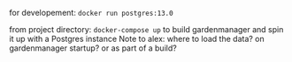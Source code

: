 for developement:
    `docker run postgres:13.0`
    

from project directory:
    `docker-compose up` to build gardenmanager and spin it up with a Postgres instance
    Note to alex: where to load the data? on gardenmanager startup? or as part of a build? 
    
